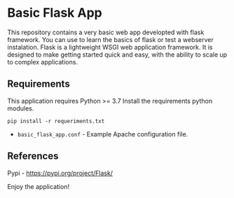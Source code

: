 # Basic Flask App
This repository contains a very basic web app developted with flask framework.
You can use to learn the basics of flask or test a webserver instalation.
Flask is a lightweight WSGI web application framework. It is designed to make getting started quick and easy, with the ability to scale up to complex applications.
## Requirements
This application requires Python >= 3.7
Install the requirements python modules.
```
pip install -r requeriments.txt
```
- ```basic_flask_app.conf``` - Example Apache configuration file.

## References
Pypi - https://pypi.org/project/Flask/

Enjoy the application!